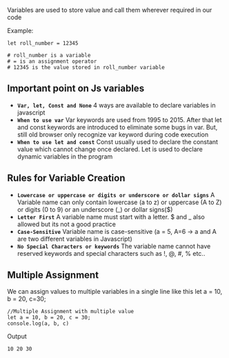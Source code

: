 Variables are used to store value and call them wherever required in our code

Example:

    let roll_number = 12345

    # roll_number is a variable
    # = is an assignment operator
    # 12345 is the value stored in roll_number variable

## **Important point on Js variables**

* **`Var, let, Const and None`** 4 ways are available to declare variables in javascript
* **`When to use var`** Var keywords are used from 1995 to 2015. After that let and const keywords are introduced to eliminate some bugs in var. But, still old browser only recognize var keyword during code execution
* **`When to use let and const`** Const usually used to declare the constant value which cannot change once declared. Let is used to declare dynamic variables in the program

## **Rules for Variable Creation**

* **`Lowercase or uppercase or digits or underscore or dollar signs`** A Variable name can only contain lowercase (a to z) or uppercase (A to Z) or digits (0 to 9) or an underscore (_) or dollar signs($)
* **`Letter First`** A variable name must start with a letter. $ and _ also allowed but its not a good practice
* **`Case-Sensitive`** Variable name is case-sensitive (a = 5, A=6 -> a and A are two different variables in Javascript)
* **`No Special Characters or keywords`** The variable name cannot have reserved keywords and special characters such as !, @, #, % etc..

## **Multiple Assignment**
We can assign values to multiple variables in a single line like this  let a = 10, b = 20, c=30;

    //Multiple Assignment with multiple value
    let a = 10, b = 20, c = 30;
    console.log(a, b, c)

 Output

    10 20 30